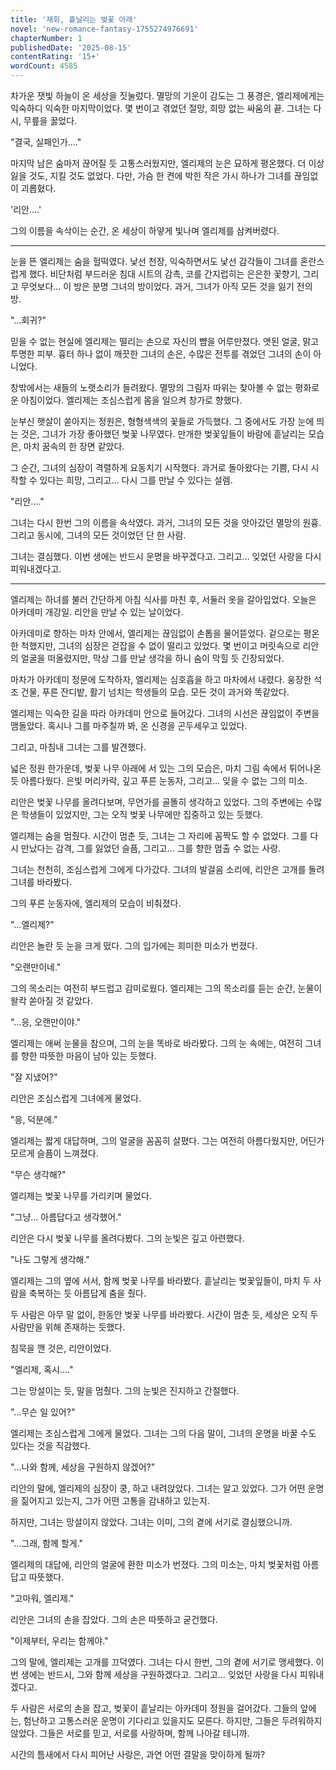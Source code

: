 ```yaml
---
title: '재회, 흩날리는 벚꽃 아래'
novel: 'new-romance-fantasy-1755274976691'
chapterNumber: 1
publishedDate: '2025-08-15'
contentRating: '15+'
wordCount: 4585
---
```


차가운 잿빛 하늘이 온 세상을 짓눌렀다. 멸망의 기운이 감도는 그 풍경은, 엘리제에게는 익숙하디 익숙한 마지막이었다. 몇 번이고 겪었던 절망, 희망 없는 싸움의 끝. 그녀는 다시, 무릎을 꿇었다.

"결국, 실패인가…."

마지막 남은 숨마저 끊어질 듯 고통스러웠지만, 엘리제의 눈은 묘하게 평온했다. 더 이상 잃을 것도, 지킬 것도 없었다. 다만, 가슴 한 켠에 박힌 작은 가시 하나가 그녀를 끊임없이 괴롭혔다.

'리안….'

그의 이름을 속삭이는 순간, 온 세상이 하얗게 빛나며 엘리제를 삼켜버렸다.

---

눈을 뜬 엘리제는 숨을 헐떡였다. 낯선 천장, 익숙하면서도 낯선 감각들이 그녀를 혼란스럽게 했다. 비단처럼 부드러운 침대 시트의 감촉, 코를 간지럽히는 은은한 꽃향기, 그리고 무엇보다… 이 방은 분명 그녀의 방이었다. 과거, 그녀가 아직 모든 것을 잃기 전의 방.

"…회귀?"

믿을 수 없는 현실에 엘리제는 떨리는 손으로 자신의 뺨을 어루만졌다. 앳된 얼굴, 맑고 투명한 피부. 흉터 하나 없이 깨끗한 그녀의 손은, 수많은 전투를 겪었던 그녀의 손이 아니었다.

창밖에서는 새들의 노랫소리가 들려왔다. 멸망의 그림자 따위는 찾아볼 수 없는 평화로운 아침이었다. 엘리제는 조심스럽게 몸을 일으켜 창가로 향했다.

눈부신 햇살이 쏟아지는 정원은, 형형색색의 꽃들로 가득했다. 그 중에서도 가장 눈에 띄는 것은, 그녀가 가장 좋아했던 벚꽃 나무였다. 만개한 벚꽃잎들이 바람에 흩날리는 모습은, 마치 꿈속의 한 장면 같았다.

그 순간, 그녀의 심장이 격렬하게 요동치기 시작했다. 과거로 돌아왔다는 기쁨, 다시 시작할 수 있다는 희망, 그리고… 다시 그를 만날 수 있다는 설렘.

"리안…."

그녀는 다시 한번 그의 이름을 속삭였다. 과거, 그녀의 모든 것을 앗아갔던 멸망의 원흉. 그리고 동시에, 그녀의 모든 것이었던 단 한 사람.

그녀는 결심했다. 이번 생에는 반드시 운명을 바꾸겠다고. 그리고… 잊었던 사랑을 다시 피워내겠다고.

---

엘리제는 하녀를 불러 간단하게 아침 식사를 마친 후, 서둘러 옷을 갈아입었다. 오늘은 아카데미 개강일. 리안을 만날 수 있는 날이었다.

아카데미로 향하는 마차 안에서, 엘리제는 끊임없이 손톱을 물어뜯었다. 겉으로는 평온한 척했지만, 그녀의 심장은 걷잡을 수 없이 떨리고 있었다. 몇 번이고 머릿속으로 리안의 얼굴을 떠올렸지만, 막상 그를 만날 생각을 하니 숨이 막힐 듯 긴장되었다.

마차가 아카데미 정문에 도착하자, 엘리제는 심호흡을 하고 마차에서 내렸다. 웅장한 석조 건물, 푸른 잔디밭, 활기 넘치는 학생들의 모습. 모든 것이 과거와 똑같았다.

엘리제는 익숙한 길을 따라 아카데미 안으로 들어갔다. 그녀의 시선은 끊임없이 주변을 맴돌았다. 혹시나 그를 마주칠까 봐, 온 신경을 곤두세우고 있었다.

그리고, 마침내 그녀는 그를 발견했다.

넓은 정원 한가운데, 벚꽃 나무 아래에 서 있는 그의 모습은, 마치 그림 속에서 튀어나온 듯 아름다웠다. 은빛 머리카락, 깊고 푸른 눈동자, 그리고… 잊을 수 없는 그의 미소.

리안은 벚꽃 나무를 올려다보며, 무언가를 골똘히 생각하고 있었다. 그의 주변에는 수많은 학생들이 있었지만, 그는 오직 벚꽃 나무에만 집중하고 있는 듯했다.

엘리제는 숨을 멈췄다. 시간이 멈춘 듯, 그녀는 그 자리에 꼼짝도 할 수 없었다. 그를 다시 만났다는 감격, 그를 잃었던 슬픔, 그리고… 그를 향한 멈출 수 없는 사랑.

그녀는 천천히, 조심스럽게 그에게 다가갔다. 그녀의 발걸음 소리에, 리안은 고개를 돌려 그녀를 바라봤다.

그의 푸른 눈동자에, 엘리제의 모습이 비춰졌다.

"…엘리제?"

리안은 놀란 듯 눈을 크게 떴다. 그의 입가에는 희미한 미소가 번졌다.

"오랜만이네."

그의 목소리는 여전히 부드럽고 감미로웠다. 엘리제는 그의 목소리를 듣는 순간, 눈물이 왈칵 쏟아질 것 같았다.

"…응, 오랜만이야."

엘리제는 애써 눈물을 참으며, 그의 눈을 똑바로 바라봤다. 그의 눈 속에는, 여전히 그녀를 향한 따뜻한 마음이 남아 있는 듯했다.

"잘 지냈어?"

리안은 조심스럽게 그녀에게 물었다.

"응, 덕분에."

엘리제는 짧게 대답하며, 그의 얼굴을 꼼꼼히 살폈다. 그는 여전히 아름다웠지만, 어딘가 모르게 슬픔이 느껴졌다.

"무슨 생각해?"

엘리제는 벚꽃 나무를 가리키며 물었다.

"그냥… 아름답다고 생각했어."

리안은 다시 벚꽃 나무를 올려다봤다. 그의 눈빛은 깊고 아련했다.

"나도 그렇게 생각해."

엘리제는 그의 옆에 서서, 함께 벚꽃 나무를 바라봤다. 흩날리는 벚꽃잎들이, 마치 두 사람을 축복하는 듯 아름답게 춤을 췄다.

두 사람은 아무 말 없이, 한동안 벚꽃 나무를 바라봤다. 시간이 멈춘 듯, 세상은 오직 두 사람만을 위해 존재하는 듯했다.

침묵을 깬 것은, 리안이었다.

"엘리제, 혹시…."

그는 망설이는 듯, 말을 멈췄다. 그의 눈빛은 진지하고 간절했다.

"…무슨 일 있어?"

엘리제는 조심스럽게 그에게 물었다. 그녀는 그의 다음 말이, 그녀의 운명을 바꿀 수도 있다는 것을 직감했다.

"…나와 함께, 세상을 구원하지 않겠어?"

리안의 말에, 엘리제의 심장이 쿵, 하고 내려앉았다. 그녀는 알고 있었다. 그가 어떤 운명을 짊어지고 있는지, 그가 어떤 고통을 감내하고 있는지.

하지만, 그녀는 망설이지 않았다. 그녀는 이미, 그의 곁에 서기로 결심했으니까.

"…그래, 함께 할게."

엘리제의 대답에, 리안의 얼굴에 환한 미소가 번졌다. 그의 미소는, 마치 벚꽃처럼 아름답고 따뜻했다.

"고마워, 엘리제."

리안은 그녀의 손을 잡았다. 그의 손은 따뜻하고 굳건했다.

"이제부터, 우리는 함께야."

그의 말에, 엘리제는 고개를 끄덕였다. 그녀는 다시 한번, 그의 곁에 서기로 맹세했다. 이번 생에는 반드시, 그와 함께 세상을 구원하겠다고. 그리고… 잊었던 사랑을 다시 피워내겠다고.

두 사람은 서로의 손을 잡고, 벚꽃이 흩날리는 아카데미 정원을 걸어갔다. 그들의 앞에는, 험난하고 고통스러운 운명이 기다리고 있을지도 모른다. 하지만, 그들은 두려워하지 않았다. 그들은 서로를 믿고, 서로를 사랑하며, 함께 나아갈 테니까.

시간의 틈새에서 다시 피어난 사랑은, 과연 어떤 결말을 맞이하게 될까?
